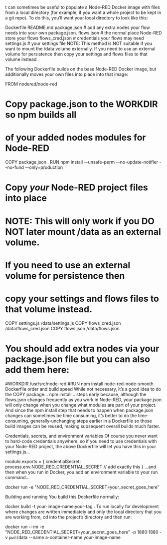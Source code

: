 t can sometimes be useful to populate a Node-RED Docker image with files from a local directory (for example, if you want a whole project to be kept in a git repo). To do this, you’ll want your local directory to look like this:

Dockerfile
README.md
package.json     # add any extra nodes your flow needs into your own package.json.
flows.json       # the normal place Node-RED store your flows
flows_cred.json  # credentials your flows may need
settings.js      # your settings file
NOTE: This method is NOT suitable if you want to mount the /data volume externally. If you need to use an external volume for persistence then copy your settings and flows files to that volume instead.

The following Dockerfile builds on the base Node-RED Docker image, but additionally moves your own files into place into that image:

FROM nodered/node-red

# Copy package.json to the WORKDIR so npm builds all
# of your added nodes modules for Node-RED
COPY package.json .
RUN npm install --unsafe-perm --no-update-notifier --no-fund --only=production

# Copy _your_ Node-RED project files into place
# NOTE: This will only work if you DO NOT later mount /data as an external volume.
#       If you need to use an external volume for persistence then
#       copy your settings and flows files to that volume instead.
COPY settings.js /data/settings.js
COPY flows_cred.json /data/flows_cred.json
COPY flows.json /data/flows.json

# You should add extra nodes via your package.json file but you can also add them here:
#WORKDIR /usr/src/node-red
#RUN npm install node-red-node-smooth
Dockerfile order and build speed
While not necessary, it’s a good idea to do the COPY package... npm install... steps early because, although the flows.json changes frequently as you work in Node-RED, your package.json will only change when you change what modules are part of your project. And since the npm install step that needs to happen when package.json changes can sometimes be time consuming, it’s better to do the time-consuming, generally-unchanging steps earlier in a Dockerfile so those build images can be reused, making subsequent overall builds much faster.

Credentials, secrets, and environment variables
Of course you never want to hard-code credentials anywhere, so if you need to use credentials with your Node-RED project, the above Dockerfile will let you have this in your settings.js…

module.exports = {
  credentialSecret: process.env.NODE_RED_CREDENTIAL_SECRET // add exactly this
}
…and then when you run in Docker, you add an environment variable to your run command…

docker run -e "NODE_RED_CREDENTIAL_SECRET=your_secret_goes_here"

Building and running
You build this Dockerfile normally:

docker build -t your-image-name:your-tag .
To run locally for development where changes are written immediately and only the local directory that you are working from, cd into the project’s directory and then run:

docker run --rm -e "NODE_RED_CREDENTIAL_SECRET=your_secret_goes_here" -p 1880:1880 -v `pwd`:/data --name a-container-name your-image-name